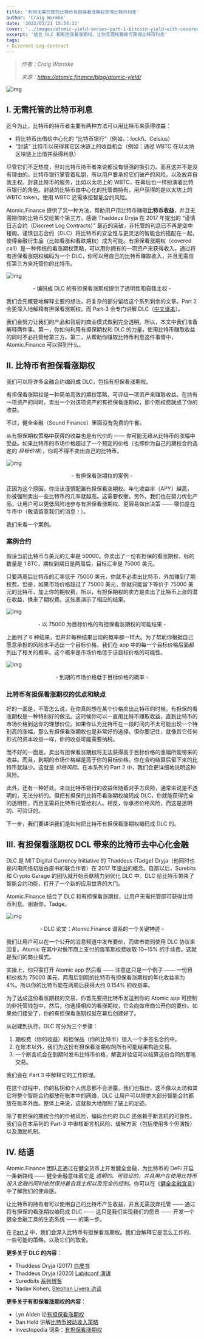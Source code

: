```yaml
---
title: '利用无需托管的比特币有担保看涨期权获得比特币利息'
author: 'Craig Warmke'
date: '2022/03/21 15:54:32'
cover: '../images/atomic-yield-series-part-1-bitcoin-yield-with-covered-calls-and-without-custodians/on-1x-1.png'
excerpt: '结合 DLC 和有担保看涨期权，让你无需托管即可获得比特币利息'
tags:
- Discreet-Log-Contract
---
```



> *作者：Craig Warmke*
> 
> *来源：<https://atomic.finance/blog/atomic-yield/>*



![img](../images/atomic-yield-series-part-1-bitcoin-yield-with-covered-calls-and-without-custodians/on-1x-1.png)

## I. 无需托管的比特币利息

迄今为止，比特币的持币者主要有两种方法可以用比特币来获得收益：

- 将比特币出借给中心化的 “比特币银行”（例如，：lockfi、Celsius）
- “封装” 比特币以获得其它区块链上的收益机会（例如：通过 WBTC 在以太坊区块链上出借并获得利息）

尽管它们不乏热度，但对比特币持币者来说都没有很强的吸引力。而且这并不是没有理由的。比特币银行掌管着私钥，所以用户要承担它们破产的风险，以及放弃自我主权。封装比特币的服务，比如以太坊上的 WBTC，在幕后也一样扮演着比特币银行的角色。封装的比特币由中心化的托管商持有，用户获得的是以太坊上的 WBTC token。使用 WBTC 还需承担智能合约风险。

Atomic.Finance 提供了另一种方法，帮助用户用比特币赚取**比特币收益**，并且无需把你的比特币交给某个第三方。感谢 Thaddeus Dryja 在 2017 年提出的 “谨慎日志合约（Discreet Log Contracts）” 最近的突破，非托管的利息已不再是空中楼阁。谨慎日志合约（DLC）将比特币的安全性与更灵活的智能合约搭配在一起，使得金融衍生品（比如看涨和看跌期权）成为可能。有担保看涨期权（covered call）是一种传统的看涨期权策略，可以用你拥有的一项资产来获得收入。通过将有担保看涨期权编码为一个 DLC，你可以用自己的比特币赚取收入，并且无需信任第三方来托管你的比特币。

![img](../images/atomic-yield-series-part-1-bitcoin-yield-with-covered-calls-and-without-custodians/Keys.png)

<p style="text-align:center">- 编码成 DLC 的有担保看涨期权提供了透明性和自我主权 -</p>


我们会先概要地解释主要的想法，将复杂的部分留给这个系列剩余的文章。Part 2 会更深入地解释有担保看涨期权，而 Part-3 会专门讲解 DLC（[中文译本](https://www.btcstudy.org/2022/03/09/a-laypersons-guide-to-discreet-log-contracts/)）。

我们会努力让我们的产品和背后的商业模式做到完全透明。所以，本文中我们准备解释两件事。第一，你如何利用有担保期权和 DLC 的力量，使用比特币赚取收益的同时不必托管给第三方。第二，从帮助你赚取比特币利息这件事情中，Atomic.Finance 可以得到什么。

## II. 比特币有担保看涨期权

我们可以将许多金融合约编码成 DLC，包括有担保看涨期权。

有担保看涨期权是一种简单高效的期权策略，可评级一项资产来赚取收益。在持有一项资产的同时，卖出一个对该项资产的有担保看涨期权，那个期权费就成了你的收益。

不过，健全金融（Sound Finance）里面没有免费的午餐。

从有担保期权策略中获得的收益也是有代价的 —— 你可能无缘从比特币的涨幅中受益。如果比特币的市场价格超过了一个预定的价格（也即你为自己的期权合约选定的 *目标价格*），你将不得不卖出自己的比特币。

![img](../images/atomic-yield-series-part-1-bitcoin-yield-with-covered-calls-and-without-custodians/-Screen.png)

<p style="text-align:center">- 有担保看涨期权的案例 -</p>


正因为这个原因，你应该谨慎配置有担保看涨期权。年化收益率（APY）越高，你被强制卖出一些比特币的几率就越高。这需要权衡。另外，我们也在努力优化产品，让用户可以更低风险地参与有担保看涨期权、更容易做出决策 —— 哪怕是在牛市中（敬请留意我们的消息！）。

我们来看一个案例。

### 案例合约

假设当前比特币与美元的汇率是 50000。你卖出了一份有担保的看涨期权，标的数量是 1 BTC，期权到期日是两周后，目标汇率是 75000 美元。

只要两周后比特币的汇率低于 75000 美元，你就不必卖出比特币，外加赚到了期权费。但是，如果市场价格超过了 75000 美元，你就只能留下等价于 75000 美元的比特币，加上你的期权费。所以，有担保期权的卖方是卖出了比特币上涨的潜在收益，换来了期权费。这张表演示了相应的结果。

![img](../images/atomic-yield-series-part-1-bitcoin-yield-with-covered-calls-and-without-custodians/table-2.png)

<p style="text-align:center">- 以 75000 为目标价格的有担保看涨期权的可能结果 -</p>


上面列了 6 种结果，但并非每种结果出现的概率都一样大。为了帮助你根据自己愿意承担的风险水平选出一个目标价格，我们在 app 中的每一个目标价格后面都列出了相关的概率。这个概率是市场价格低于该目标价格的可能性。

![img](../images/atomic-yield-series-part-1-bitcoin-yield-with-covered-calls-and-without-custodians/8.07-AM.png)

<p style="text-align:center">- 到期的市场价格低于目标价格的概率 -</p>


### 比特币有担保看涨期权的优点和缺点

好的一面是，不管怎么说，在你真的想在某个价格卖出比特币的时候，有担保的看涨期权是一种特别好的做法。这时候你可以一直用比特币赚取收益，直到比特币的市场价格到达你的理想价位。如果你认为比特币在一段时间内不太可能出现一个特别高的涨幅，那么有担保看涨期权也是非常好的选择。但你要记住，就像其它任何形式的资本收益一样，你的收益可能需要纳税。

而不好的一面是，卖出有担保看涨期权将无法获得高于目标价格的涨幅所能带来的收益。而且，到期的市场价格越是高于你的目标价格，你在合约结算后留下来的比特币就越少。这就是 *价格风险*。在本系列的 Part 2 中，我们会更详细地说明这种风险。

此外，还有一种好处。来自比特币银行的收益伴随着对手方风险，通常来说是不透明的，无法分析的。但把有担保的比特币看涨期权编码成 DLC，你就能获得完全的透明性，而且无需将比特币托管给别人。相反，你承担价格风险，而这是透明的、可验证的。

下一步，我们要讲讲我们是如何把比特币有担保看涨期权编码成 DLC 的。

## III. 有担保看涨期权 DCL 带来的比特币去中心化金融

DLC 是 MIT Digital Currency Initiative 的 Thaddeus (Tadge) Dryja（他同时也是闪电网络初版白皮书的联合作者）在 2017 年[提出](https://adiabat.github.io/dlc.pdf)的概念。自那以后，Surebits 和 Crypto Garage 的团队就开始贡献精力到优化 DLC 中。DLC 给比特币带来了智能合约功能，打开了一个新的应用世界的大门。

Atomic.Finance 结合了 DLC 和有担保看涨期权，让用户无需托管即可获得比特币利息。谢谢你，Tadge。

![img](../images/atomic-yield-series-part-1-bitcoin-yield-with-covered-calls-and-without-custodians/6.15-PM.png)

<p style="text-align:center">- DLC 论文：Atomic.Finance 谱系的一个关键神迹 -</p>


我们让用户可以在一个公开的消息频道中发布要价，而做市商则使用 DLC 协议来回复。Atomic 在其中对做市商上支付的每笔期权费收取 10~15% 的手续费。这就是我们的商业模式。

实操上，你只需打开 Atomic app 然后看 —— 注意这只是一个例子 —— 一份目标价格为 75000 美元、两周后到期的比特币有担保看涨期权的年化收益率为 4%。所以你的比特币能在两周后获得大约 0.154% 的收益率。

为了达成这份看涨期权的交易，你首先要把比特币发送到你的 Atomic app 可控制的非托管钱包中。然后，你选择相应的看涨期权，它会向做市商公开你的要价。如果他们接受了，你的有担保看涨期权就在幕后创建好了。

从创建到执行，DLC 可分为三个步骤：

1. 期权费（你的收益）和担保品（你的比特币）锁入一个多签名合约中。
2. 在账本以外，我们为这份有担保看涨期权的所有可能结果构造交易。
3. 一个断言机会在到期时发布比特币价格，解密并验证可以结算这份合同的那笔交易。

我们会在 Part 3 中解释它的工作原理。

在这个过程中，你的私钥和个人信息都不会泄露。我们也指出，这不像以太坊和其它将整个智能合约都放在账本中的网络，DLC 让用户可以将绝大部分智能合约都放在账本外面。整体上来说，这就极大地限制了链上的足迹。

除了有担保的期权合约的价格风险，编码合约的 DLC 还依赖于断言机的可靠性。我们会在本系列的 Part-3 中审核断言机风险、缓解方案（包括使用多个但演技）以及激励机制。

## IV. 结语

Atomic.Finance 团队正通过在健全货币上开发健全金融，为比特币的 DeFi 开启一条新路线 —— 健全金融意味着它是 *透明的、可验证的，并且用户在使用比特币投入金融的同时依然保持着自我主权以及完全的控制*。你可以在《[健全金融宣言](https://atomic.finance/blog/a-sound-finance-manifesto/)》中了解我们的使命感。

让比特币的持有者可以使用自己的比特币产生收益，并且无需放弃托管 —— 通过将有担保的看涨期权编码成 DLC —— 这只是我们实现我们的愿景 —— 开发一个健全金融工具的生态系统 —— 的第一步。

在 [Part 2](https://atomic.finance/blog/bitcoin-covered-calls) 中，我们会深入比特币有担保看涨期权。我们会解释它是怎么工作的、一些可能的策略，以及它们的取舍。

**更多关于 DLC 的内容**：

- Thaddeus Dryja (2017) [白皮书](https://adiabat.github.io/dlc.pdf)
- Thaddeus Dryja (2020) [Labitconf 演讲](https://www.youtube.com/watch?v=pvNaxJiXT5E)
- Suredbits [系列博客](https://suredbits.com/dlc-private-key-management-part-1/)
- Nadav Kohen, [Stephan Livera 访谈](https://stephanlivera.com/episode/219/)

**更多关于有担保看涨期权的内容**：

- Lyn Alden 论[有担保看涨期权](https://www.lynalden.com/covered-calls/)
- Dan Held 讲解[比特币被动收入策略](https://www.danheld.com/blog/2020/9/17/howtoearnayieldonbitcoin)
- Investopedia 词条：[有担保看涨期权](https://www.investopedia.com/articles/optioninvestor/08/covered-call.asp)
